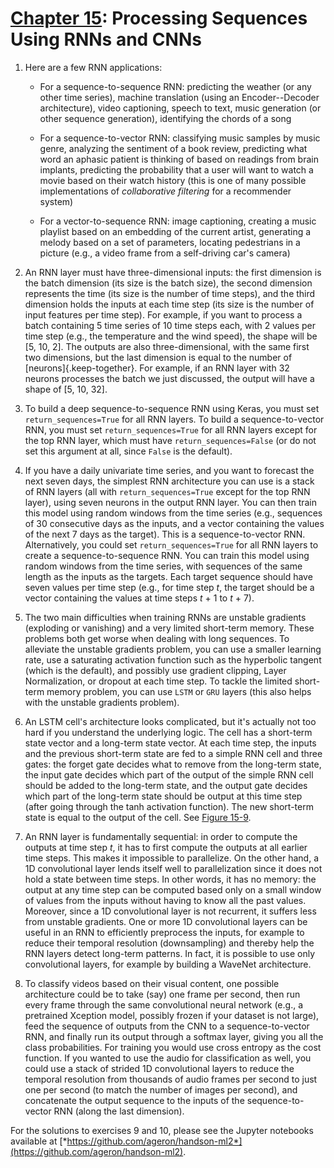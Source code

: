 
[Chapter 15](https://learning.oreilly.com/library/view/hands-on-machine-learning/9781492032632/ch15.html#rnn_chapter): Processing Sequences Using RNNs and CNNs
===============================================================================================================================================================

1.  Here are a few RNN applications:

    -   For a sequence-to-sequence RNN: predicting the weather (or any
        other time series), machine translation (using an
        Encoder--Decoder architecture), video captioning, speech to
        text, music generation (or other sequence generation),
        identifying the chords of a song

    -   For a sequence-to-vector RNN: classifying music samples by music
        genre, analyzing the sentiment of a book review, predicting what
        word an aphasic patient is thinking of based on readings from
        brain implants, predicting the probability that a user will want
        to watch a movie based on their watch history (this is one of
        many possible implementations of *collaborative filtering* for a
        recommender system)

    -   For a vector-to-sequence RNN: image captioning, creating a music
        playlist based on an embedding of the current artist, generating
        a melody based on a set of parameters, locating pedestrians in a
        picture (e.g., a video frame from a self-driving car's camera)

2.  An RNN layer must have three-dimensional inputs: the first dimension
    is the batch dimension (its size is the batch size), the second
    dimension represents the time (its size is the number of time
    steps), and the third dimension holds the inputs at each time step
    (its size is the number of input features per time step). For
    example, if you want to process a batch containing 5 time series of
    10 time steps each, with 2 values per time step (e.g., the
    temperature and the wind speed), the shape will be \[5, 10, 2\]. The
    outputs are also three-dimensional, with the same first two
    dimensions, but the last dimension is equal to the number of
    [neurons]{.keep-together}. For example, if an RNN layer with 32
    neurons processes the batch we just discussed, the output will have
    a shape of \[5, 10, 32\].

3.  To build a deep sequence-to-sequence RNN using Keras, you must set
    `return_sequences=True` for all RNN layers. To build a
    sequence-to-vector RNN, you must set `return_sequences=True` for all
    RNN layers except for the top RNN layer, which must have
    `return_sequences=False` (or do not set this argument at all, since
    `False` is the default).

4.  If you have a daily univariate time series, and you want to forecast
    the next seven days, the simplest RNN architecture you can use is a
    stack of RNN layers (all with `return_sequences=True` except for the
    top RNN layer), using seven neurons in the output RNN layer. You can
    then train this model using random windows from the time series
    (e.g., sequences of 30 consecutive days as the inputs, and a vector
    containing the values of the next 7 days as the target). This is a
    sequence-to-vector RNN. Alternatively, you could set
    `return_sequences=True` for all RNN layers to create a
    sequence-to-sequence RNN. You can train this model using random
    windows from the time series, with sequences of the same length as
    the inputs as the targets. Each target sequence should have seven
    values per time step (e.g., for time step *t*, the target should be
    a vector containing the values at time steps *t* + 1 to *t* + 7).

5.  The two main difficulties when training RNNs are unstable gradients
    (exploding or vanishing) and a very limited short-term memory. These
    problems both get worse when dealing with long sequences. To
    alleviate the unstable gradients problem, you can use a smaller
    learning rate, use a saturating activation function such as the
    hyperbolic tangent (which is the default), and possibly use gradient
    clipping, Layer Normalization, or dropout at each time step. To
    tackle the limited short-term memory problem, you can use `LSTM` or
    `GRU` layers (this also helps with the unstable gradients problem).

6.  An LSTM cell's architecture looks complicated, but it's actually not
    too hard if you understand the underlying logic. The cell has a
    short-term state vector and a long-term state vector. At each time
    step, the inputs and the previous short-term state are fed to a
    simple RNN cell and three gates: the forget gate decides what to
    remove from the long-term state, the input gate decides which part
    of the output of the simple RNN cell should be added to the
    long-term state, and the output gate decides which part of the
    long-term state should be output at this time step (after going
    through the tanh activation function). The new short-term state is
    equal to the output of the cell. See
    [Figure 15-9](https://learning.oreilly.com/library/view/hands-on-machine-learning/9781492032632/ch15.html#lstm_cell_diagram).

7.  An RNN layer is fundamentally sequential: in order to compute the
    outputs at time step *t*, it has to first compute the outputs at all
    earlier time steps. This makes it impossible to parallelize. On the
    other hand, a 1D convolutional layer lends itself well to
    parallelization since it does not hold a state between time steps.
    In other words, it has no memory: the output at any time step can be
    computed based only on a small window of values from the inputs
    without having to know all the past values. Moreover, since a 1D
    convolutional layer is not recurrent, it suffers less from unstable
    gradients. One or more 1D convolutional layers can be useful in an
    RNN to efficiently preprocess the inputs, for example to reduce
    their temporal resolution (downsampling) and thereby help the RNN
    layers detect long-term patterns. In fact, it is possible to use
    only convolutional layers, for example by building a WaveNet
    architecture.

8.  To classify videos based on their visual content, one possible
    architecture could be to take (say) one frame per second, then run
    every frame through the same convolutional neural network (e.g., a
    pretrained Xception model, possibly frozen if your dataset is not
    large), feed the sequence of outputs from the CNN to a
    sequence-to-vector RNN, and finally run its output through a softmax
    layer, giving you all the class probabilities. For training you
    would use cross entropy as the cost function. If you wanted to use
    the audio for classification as well, you could use a stack of
    strided 1D convolutional layers to reduce the temporal resolution
    from thousands of audio frames per second to just one per second (to
    match the number of images per second), and concatenate the output
    sequence to the inputs of the sequence-to-vector RNN (along the last
    dimension).

For the solutions to exercises 9 and 10, please see the Jupyter
notebooks available at
[*https://github.com/ageron/handson-ml2*](https://github.com/ageron/handson-ml2).
